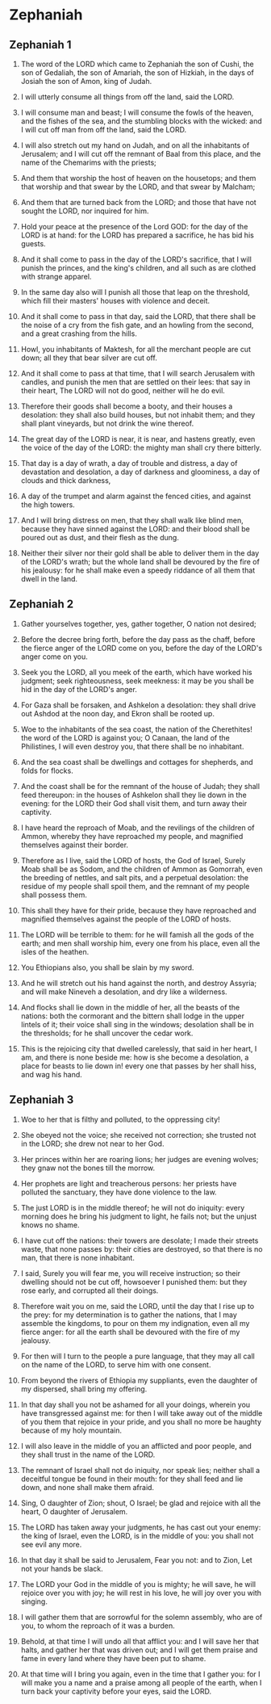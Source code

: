 # Zephaniah

## Zephaniah 1

1. The word of the LORD which came to Zephaniah the son of Cushi, the son of Gedaliah, the son of Amariah, the son of Hizkiah, in the days of Josiah the son of Amon, king of Judah.

2. I will utterly consume all things from off the land, said the LORD.

3. I will consume man and beast; I will consume the fowls of the heaven, and the fishes of the sea, and the stumbling blocks with the wicked: and I will cut off man from off the land, said the LORD.

4. I will also stretch out my hand on Judah, and on all the inhabitants of Jerusalem; and I will cut off the remnant of Baal from this place, and the name of the Chemarims with the priests;

5. And them that worship the host of heaven on the housetops; and them that worship and that swear by the LORD, and that swear by Malcham;

6. And them that are turned back from the LORD; and those that have not sought the LORD, nor inquired for him.

7. Hold your peace at the presence of the Lord GOD: for the day of the LORD is at hand: for the LORD has prepared a sacrifice, he has bid his guests.

8. And it shall come to pass in the day of the LORD's sacrifice, that I will punish the princes, and the king's children, and all such as are clothed with strange apparel.

9. In the same day also will I punish all those that leap on the threshold, which fill their masters' houses with violence and deceit.

10. And it shall come to pass in that day, said the LORD, that there shall be the noise of a cry from the fish gate, and an howling from the second, and a great crashing from the hills.

11. Howl, you inhabitants of Maktesh, for all the merchant people are cut down; all they that bear silver are cut off.

12. And it shall come to pass at that time, that I will search Jerusalem with candles, and punish the men that are settled on their lees: that say in their heart, The LORD will not do good, neither will he do evil.

13. Therefore their goods shall become a booty, and their houses a desolation: they shall also build houses, but not inhabit them; and they shall plant vineyards, but not drink the wine thereof.

14. The great day of the LORD is near, it is near, and hastens greatly, even the voice of the day of the LORD: the mighty man shall cry there bitterly.

15. That day is a day of wrath, a day of trouble and distress, a day of devastation and desolation, a day of darkness and gloominess, a day of clouds and thick darkness,

16. A day of the trumpet and alarm against the fenced cities, and against the high towers.

17. And I will bring distress on men, that they shall walk like blind men, because they have sinned against the LORD: and their blood shall be poured out as dust, and their flesh as the dung.

18. Neither their silver nor their gold shall be able to deliver them in the day of the LORD's wrath; but the whole land shall be devoured by the fire of his jealousy: for he shall make even a speedy riddance of all them that dwell in the land.

## Zephaniah 2

1. Gather yourselves together, yes, gather together, O nation not desired;

2. Before the decree bring forth, before the day pass as the chaff, before the fierce anger of the LORD come on you, before the day of the LORD's anger come on you.

3. Seek you the LORD, all you meek of the earth, which have worked his judgment; seek righteousness, seek meekness: it may be you shall be hid in the day of the LORD's anger.

4. For Gaza shall be forsaken, and Ashkelon a desolation: they shall drive out Ashdod at the noon day, and Ekron shall be rooted up.

5. Woe to the inhabitants of the sea coast, the nation of the Cherethites! the word of the LORD is against you; O Canaan, the land of the Philistines, I will even destroy you, that there shall be no inhabitant.

6. And the sea coast shall be dwellings and cottages for shepherds, and folds for flocks.

7. And the coast shall be for the remnant of the house of Judah; they shall feed thereupon: in the houses of Ashkelon shall they lie down in the evening: for the LORD their God shall visit them, and turn away their captivity.

8. I have heard the reproach of Moab, and the revilings of the children of Ammon, whereby they have reproached my people, and magnified themselves against their border.

9. Therefore as I live, said the LORD of hosts, the God of Israel, Surely Moab shall be as Sodom, and the children of Ammon as Gomorrah, even the breeding of nettles, and salt pits, and a perpetual desolation: the residue of my people shall spoil them, and the remnant of my people shall possess them.

10. This shall they have for their pride, because they have reproached and magnified themselves against the people of the LORD of hosts.

11. The LORD will be terrible to them: for he will famish all the gods of the earth; and men shall worship him, every one from his place, even all the isles of the heathen.

12. You Ethiopians also, you shall be slain by my sword.

13. And he will stretch out his hand against the north, and destroy Assyria; and will make Nineveh a desolation, and dry like a wilderness.

14. And flocks shall lie down in the middle of her, all the beasts of the nations: both the cormorant and the bittern shall lodge in the upper lintels of it; their voice shall sing in the windows; desolation shall be in the thresholds; for he shall uncover the cedar work.

15. This is the rejoicing city that dwelled carelessly, that said in her heart, I am, and there is none beside me: how is she become a desolation, a place for beasts to lie down in! every one that passes by her shall hiss, and wag his hand.

## Zephaniah 3

1. Woe to her that is filthy and polluted, to the oppressing city!

2. She obeyed not the voice; she received not correction; she trusted not in the LORD; she drew not near to her God.

3. Her princes within her are roaring lions; her judges are evening wolves; they gnaw not the bones till the morrow.

4. Her prophets are light and treacherous persons: her priests have polluted the sanctuary, they have done violence to the law.

5. The just LORD is in the middle thereof; he will not do iniquity: every morning does he bring his judgment to light, he fails not; but the unjust knows no shame.

6. I have cut off the nations: their towers are desolate; I made their streets waste, that none passes by: their cities are destroyed, so that there is no man, that there is none inhabitant.

7. I said, Surely you will fear me, you will receive instruction; so their dwelling should not be cut off, howsoever I punished them: but they rose early, and corrupted all their doings.

8. Therefore wait you on me, said the LORD, until the day that I rise up to the prey: for my determination is to gather the nations, that I may assemble the kingdoms, to pour on them my indignation, even all my fierce anger: for all the earth shall be devoured with the fire of my jealousy.

9. For then will I turn to the people a pure language, that they may all call on the name of the LORD, to serve him with one consent.

10. From beyond the rivers of Ethiopia my suppliants, even the daughter of my dispersed, shall bring my offering.

11. In that day shall you not be ashamed for all your doings, wherein you have transgressed against me: for then I will take away out of the middle of you them that rejoice in your pride, and you shall no more be haughty because of my holy mountain.

12. I will also leave in the middle of you an afflicted and poor people, and they shall trust in the name of the LORD.

13. The remnant of Israel shall not do iniquity, nor speak lies; neither shall a deceitful tongue be found in their mouth: for they shall feed and lie down, and none shall make them afraid.

14. Sing, O daughter of Zion; shout, O Israel; be glad and rejoice with all the heart, O daughter of Jerusalem.

15. The LORD has taken away your judgments, he has cast out your enemy: the king of Israel, even the LORD, is in the middle of you: you shall not see evil any more.

16. In that day it shall be said to Jerusalem, Fear you not: and to Zion, Let not your hands be slack.

17. The LORD your God in the middle of you is mighty; he will save, he will rejoice over you with joy; he will rest in his love, he will joy over you with singing.

18. I will gather them that are sorrowful for the solemn assembly, who are of you, to whom the reproach of it was a burden.

19. Behold, at that time I will undo all that afflict you: and I will save her that halts, and gather her that was driven out; and I will get them praise and fame in every land where they have been put to shame.

20. At that time will I bring you again, even in the time that I gather you: for I will make you a name and a praise among all people of the earth, when I turn back your captivity before your eyes, said the LORD.